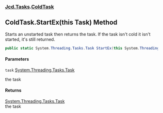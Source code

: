 ### [Jcd.Tasks](Jcd.Tasks.md 'Jcd.Tasks').[ColdTask](Jcd.Tasks.ColdTask.md 'Jcd.Tasks.ColdTask')

## ColdTask.StartEx(this Task) Method

Starts an unstarted task then returns the task. If the task isn't cold it isn't started, it's still returned.

```csharp
public static System.Threading.Tasks.Task StartEx(this System.Threading.Tasks.Task task);
```
#### Parameters

<a name='Jcd.Tasks.ColdTask.StartEx(thisSystem.Threading.Tasks.Task).task'></a>

`task` [System.Threading.Tasks.Task](https://docs.microsoft.com/en-us/dotnet/api/System.Threading.Tasks.Task 'System.Threading.Tasks.Task')

the task

#### Returns
[System.Threading.Tasks.Task](https://docs.microsoft.com/en-us/dotnet/api/System.Threading.Tasks.Task 'System.Threading.Tasks.Task')  
the task